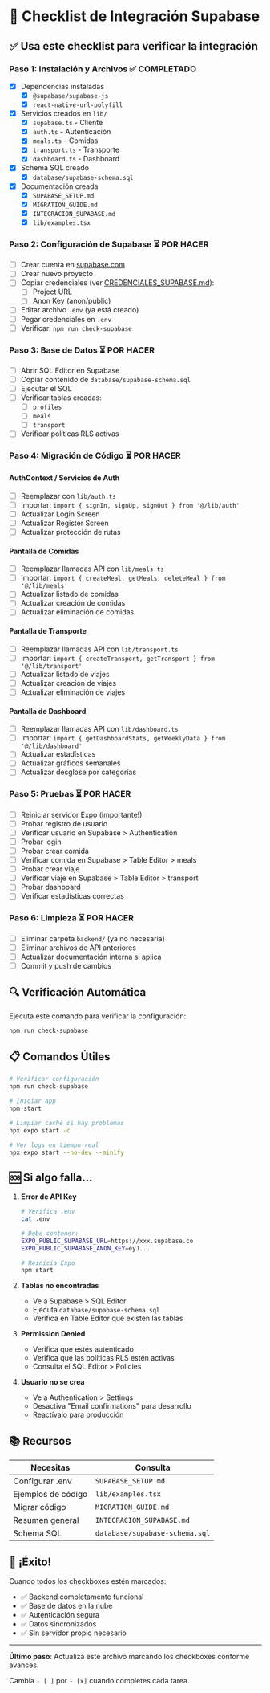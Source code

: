 # 🎯 Checklist de Integración Supabase

## ✅ Usa este checklist para verificar la integración

### Paso 1: Instalación y Archivos ✅ COMPLETADO

- [x] Dependencias instaladas
  - [x] `@supabase/supabase-js`
  - [x] `react-native-url-polyfill`
- [x] Servicios creados en `lib/`
  - [x] `supabase.ts` - Cliente
  - [x] `auth.ts` - Autenticación
  - [x] `meals.ts` - Comidas
  - [x] `transport.ts` - Transporte
  - [x] `dashboard.ts` - Dashboard
- [x] Schema SQL creado
  - [x] `database/supabase-schema.sql`
- [x] Documentación creada
  - [x] `SUPABASE_SETUP.md`
  - [x] `MIGRATION_GUIDE.md`
  - [x] `INTEGRACION_SUPABASE.md`
  - [x] `lib/examples.tsx`

### Paso 2: Configuración de Supabase ⏳ POR HACER

- [ ] Crear cuenta en [supabase.com](https://supabase.com)
- [ ] Crear nuevo proyecto
- [ ] Copiar credenciales (ver [CREDENCIALES_SUPABASE.md](./CREDENCIALES_SUPABASE.md)):
  - [ ] Project URL
  - [ ] Anon Key (anon/public)
- [ ] Editar archivo `.env` (ya está creado)
- [ ] Pegar credenciales en `.env`
- [ ] Verificar: `npm run check-supabase`

### Paso 3: Base de Datos ⏳ POR HACER

- [ ] Abrir SQL Editor en Supabase
- [ ] Copiar contenido de `database/supabase-schema.sql`
- [ ] Ejecutar el SQL
- [ ] Verificar tablas creadas:
  - [ ] `profiles`
  - [ ] `meals`
  - [ ] `transport`
- [ ] Verificar políticas RLS activas

### Paso 4: Migración de Código ⏳ POR HACER

#### AuthContext / Servicios de Auth
- [ ] Reemplazar con `lib/auth.ts`
- [ ] Importar: `import { signIn, signUp, signOut } from '@/lib/auth'`
- [ ] Actualizar Login Screen
- [ ] Actualizar Register Screen
- [ ] Actualizar protección de rutas

#### Pantalla de Comidas
- [ ] Reemplazar llamadas API con `lib/meals.ts`
- [ ] Importar: `import { createMeal, getMeals, deleteMeal } from '@/lib/meals'`
- [ ] Actualizar listado de comidas
- [ ] Actualizar creación de comidas
- [ ] Actualizar eliminación de comidas

#### Pantalla de Transporte
- [ ] Reemplazar llamadas API con `lib/transport.ts`
- [ ] Importar: `import { createTransport, getTransport } from '@/lib/transport'`
- [ ] Actualizar listado de viajes
- [ ] Actualizar creación de viajes
- [ ] Actualizar eliminación de viajes

#### Pantalla de Dashboard
- [ ] Reemplazar llamadas API con `lib/dashboard.ts`
- [ ] Importar: `import { getDashboardStats, getWeeklyData } from '@/lib/dashboard'`
- [ ] Actualizar estadísticas
- [ ] Actualizar gráficos semanales
- [ ] Actualizar desglose por categorías

### Paso 5: Pruebas ⏳ POR HACER

- [ ] Reiniciar servidor Expo (importante!)
- [ ] Probar registro de usuario
- [ ] Verificar usuario en Supabase > Authentication
- [ ] Probar login
- [ ] Probar crear comida
- [ ] Verificar comida en Supabase > Table Editor > meals
- [ ] Probar crear viaje
- [ ] Verificar viaje en Supabase > Table Editor > transport
- [ ] Probar dashboard
- [ ] Verificar estadísticas correctas

### Paso 6: Limpieza ⏳ POR HACER

- [ ] Eliminar carpeta `backend/` (ya no necesaria)
- [ ] Eliminar archivos de API anteriores
- [ ] Actualizar documentación interna si aplica
- [ ] Commit y push de cambios

## 🔍 Verificación Automática

Ejecuta este comando para verificar la configuración:

```bash
npm run check-supabase
```

## 📋 Comandos Útiles

```bash
# Verificar configuración
npm run check-supabase

# Iniciar app
npm start

# Limpiar caché si hay problemas
npx expo start -c

# Ver logs en tiempo real
npx expo start --no-dev --minify
```

## 🆘 Si algo falla...

1. **Error de API Key**
   ```bash
   # Verifica .env
   cat .env
   
   # Debe contener:
   EXPO_PUBLIC_SUPABASE_URL=https://xxx.supabase.co
   EXPO_PUBLIC_SUPABASE_ANON_KEY=eyJ...
   
   # Reinicia Expo
   npm start
   ```

2. **Tablas no encontradas**
   - Ve a Supabase > SQL Editor
   - Ejecuta `database/supabase-schema.sql`
   - Verifica en Table Editor que existen las tablas

3. **Permission Denied**
   - Verifica que estés autenticado
   - Verifica que las políticas RLS estén activas
   - Consulta el SQL Editor > Policies

4. **Usuario no se crea**
   - Ve a Authentication > Settings
   - Desactiva "Email confirmations" para desarrollo
   - Reactívalo para producción

## 📚 Recursos

| Necesitas | Consulta |
|-----------|----------|
| Configurar .env | `SUPABASE_SETUP.md` |
| Ejemplos de código | `lib/examples.tsx` |
| Migrar código | `MIGRATION_GUIDE.md` |
| Resumen general | `INTEGRACION_SUPABASE.md` |
| Schema SQL | `database/supabase-schema.sql` |

## 🎉 ¡Éxito!

Cuando todos los checkboxes estén marcados:
- ✅ Backend completamente funcional
- ✅ Base de datos en la nube
- ✅ Autenticación segura
- ✅ Datos sincronizados
- ✅ Sin servidor propio necesario

---

**Último paso**: Actualiza este archivo marcando los checkboxes conforme avances.

Cambia `- [ ]` por `- [x]` cuando completes cada tarea.
